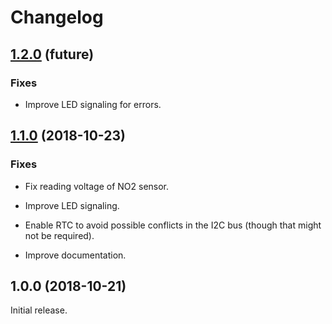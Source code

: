 # Changelog

## [1.2.0](https://github.com/avbentem/libelium-waspmote-lorawan/compare/v1.1.0...v1.2.0) (future)

### Fixes

- Improve LED signaling for errors.


## [1.1.0](https://github.com/avbentem/libelium-waspmote-lorawan/compare/v1.0.0...v1.1.0) (2018-10-23)

### Fixes

- Fix reading voltage of NO2 sensor.

- Improve LED signaling.

- Enable RTC to avoid possible conflicts in the I2C bus (though that might not be required).

- Improve documentation.


## 1.0.0 (2018-10-21)

Initial release.
